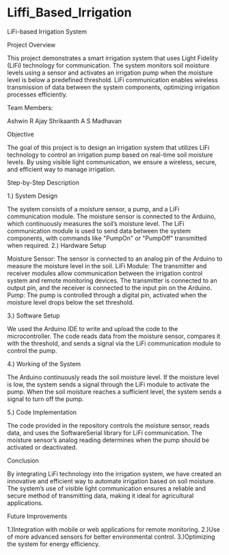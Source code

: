 # Liffi_Based_Irrigation
LiFi-based Irrigation System

Project Overview

This project demonstrates a smart irrigation system that uses Light Fidelity (LiFi) technology for communication. The system monitors soil moisture levels using a sensor and activates an irrigation pump when the moisture level is below a predefined threshold. LiFi communication enables wireless transmission of data between the system components, optimizing irrigation processes efficiently.

Team Members:

Ashwin R
Ajay Shrikaanth A S
Madhavan

Objective

The goal of this project is to design an irrigation system that utilizes LiFi technology to control an irrigation pump based on real-time soil moisture levels. By using visible light communication, we ensure a wireless, secure, and efficient way to manage irrigation.

Step-by-Step Description

1.) System Design

The system consists of a moisture sensor, a pump, and a LiFi communication module.
The moisture sensor is connected to the Arduino, which continuously measures the soil’s moisture level.
The LiFi communication module is used to send data between the system components, with commands like "PumpOn" or "PumpOff" transmitted when required.
2.) Hardware Setup

Moisture Sensor: The sensor is connected to an analog pin of the Arduino to measure the moisture level in the soil.
LiFi Module: The transmitter and receiver modules allow communication between the irrigation control system and remote monitoring devices. The transmitter is connected to an output pin, and the receiver is connected to the input pin on the Arduino.
Pump: The pump is controlled through a digital pin, activated when the moisture level drops below the set threshold.

3.) Software Setup

We used the Arduino IDE to write and upload the code to the microcontroller.
The code reads data from the moisture sensor, compares it with the threshold, and sends a signal via the LiFi communication module to control the pump.

4.) Working of the System

The Arduino continuously reads the soil moisture level.
If the moisture level is low, the system sends a signal through the LiFi module to activate the pump.
When the soil moisture reaches a sufficient level, the system sends a signal to turn off the pump.

5.) Code Implementation

The code provided in the repository controls the moisture sensor, reads data, and uses the SoftwareSerial library for LiFi communication.
The moisture sensor’s analog reading determines when the pump should be activated or deactivated.

Conclusion

By integrating LiFi technology into the irrigation system, we have created an innovative and efficient way to automate irrigation based on soil moisture. The system’s use of visible light communication ensures a reliable and secure method of transmitting data, making it ideal for agricultural applications.


Future Improvements

1.)Integration with mobile or web applications for remote monitoring.
2.)Use of more advanced sensors for better environmental control.
3.)Optimizing the system for energy efficiency.
